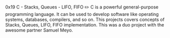 0x19 C - Stacks, Queues - LIFO, FIFO ✏️
C is a powerful general-purpose programming language. It can be used to develop software like operating systems, databases, compilers, and so on. This projects covers concepts of Stacks, Queues, LIFO, FIFO implementation. This was a duo project with the awesome partner Samuel Meyo.
